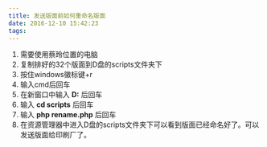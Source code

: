 ```yaml
---
title: 发送版面前如何重命名版面
date: 2016-12-10 15:42:23
tags:
---
```

1. 需要使用蔡玲位置的电脑
2. 复制排好的32个版面到D盘的scripts文件夹下
3. 按住windows徽标键+r
4. 输入cmd后回车
5. 在新窗口中输入 **D:** 后回车
6. 输入 **cd scripts** 后回车
7. 输入 **php rename.php** 后回车
8. 在资源管理器中进入D盘的scripts文件夹下可以看到版面已经命名好了。可以发送版面给印刷厂了。
